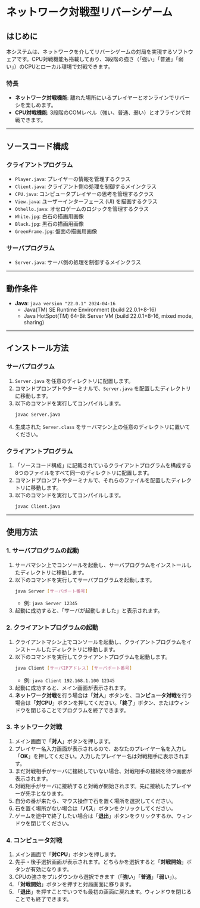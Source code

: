 # ネットワーク対戦型リバーシゲーム

## はじめに

本システムは、ネットワークを介してリバーシゲームの対局を実現するソフトウェアです。CPU対戦機能も搭載しており、3段階の強さ（「強い」「普通」「弱い」）のCPUとローカル環境で対戦できます。

### 特長

* **ネットワーク対戦機能**: 離れた場所にいるプレイヤーとオンラインでリバーシを楽しめます。
* **CPU対戦機能**: 3段階のCOMレベル（強い、普通、弱い）とオフラインで対戦できます。

---

## ソースコード構成

### クライアントプログラム

* `Player.java`: プレイヤーの情報を管理するクラス
* `Client.java`: クライアント側の処理を制御するメインクラス
* `CPU.java`: コンピュータプレイヤーの思考を管理するクラス
* `View.java`: ユーザーインターフェース (UI) を描画するクラス
* `Othello.java`: オセロゲームのロジックを管理するクラス
* `White.jpg`: 白石の描画用画像
* `Black.jpg`: 黒石の描画用画像
* `GreenFrame.jpg`: 盤面の描画用画像

### サーバプログラム

* `Server.java`: サーバ側の処理を制御するメインクラス

---

## 動作条件

* **Java**: `java version "22.0.1" 2024-04-16`
    * Java(TM) SE Runtime Environment (build 22.0.1+8-16)
    * Java HotSpot(TM) 64-Bit Server VM (build 22.0.1+8-16, mixed mode, sharing)

---

## インストール方法

### サーバプログラム

1.  `Server.java` を任意のディレクトリに配置します。
2.  コマンドプロンプトやターミナルで、`Server.java` を配置したディレクトリに移動します。
3.  以下のコマンドを実行してコンパイルします。
    ```bash
    javac Server.java
    ```
4.  生成された `Server.class` をサーバマシン上の任意のディレクトリに置いてください。

### クライアントプログラム

1.  「ソースコード構成」に記載されているクライアントプログラムを構成する8つのファイルをすべて同一のディレクトリに配置します。
2.  コマンドプロンプトやターミナルで、それらのファイルを配置したディレクトリに移動します。
3.  以下のコマンドを実行してコンパイルします。
    ```bash
    javac Client.java
    ```

---

## 使用方法

### 1. サーバプログラムの起動

1.  サーバマシン上でコンソールを起動し、サーバプログラムをインストールしたディレクトリに移動します。
2.  以下のコマンドを実行してサーバプログラムを起動します。
    ```bash
    java Server [サーバポート番号]
    ```
    * 例: `java Server 12345`
3.  起動に成功すると、「サーバが起動しました」と表示されます。

### 2. クライアントプログラムの起動

1.  クライアントマシン上でコンソールを起動し、クライアントプログラムをインストールしたディレクトリに移動します。
2.  以下のコマンドを実行してクライアントプログラムを起動します。
    ```bash
    java Client [サーバIPアドレス] [サーバポート番号]
    ```
    * 例: `java Client 192.168.1.100 12345`
3.  起動に成功すると、メイン画面が表示されます。
4.  **ネットワーク対戦**を行う場合は「**対人**」ボタンを、**コンピュータ対戦**を行う場合は「**対CPU**」ボタンを押してください。「**終了**」ボタン、またはウィンドウを閉じることでプログラムを終了できます。

### 3. ネットワーク対戦

1.  メイン画面で「**対人**」ボタンを押します。
2.  プレイヤー名入力画面が表示されるので、あなたのプレイヤー名を入力し「**OK**」を押してください。入力したプレイヤー名は対戦相手に表示されます。
3.  まだ対戦相手がサーバに接続していない場合、対戦相手の接続を待つ画面が表示されます。
4.  対戦相手がサーバに接続すると対戦が開始されます。先に接続したプレイヤーが先手となります。
5.  自分の番が来たら、マウス操作で石を置く場所を選択してください。
6.  石を置く場所がない場合は「**パス**」ボタンをクリックしてください。
7.  ゲームを途中で終了したい場合は「**退出**」ボタンをクリックするか、ウィンドウを閉じてください。

### 4. コンピュータ対戦

1.  メイン画面で「**対CPU**」ボタンを押します。
2.  先手・後手選択画面が表示されます。どちらかを選択すると「**対戦開始**」ボタンが有効になります。
3.  CPUの強さをプルダウンから選択できます（「**強い**」「**普通**」「**弱い**」）。
4.  「**対戦開始**」ボタンを押すと対局画面に移ります。
5.  「**退出**」を押すことでいつでも最初の画面に戻れます。ウィンドウを閉じることでも終了できます。
